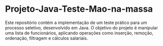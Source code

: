 # Projeto-Java-Teste-Mao-na-massa
 Este repositório contém a implementação de um teste prático para um processo seletivo, desenvolvido em Java. O objetivo do projeto é manipular uma lista de funcionários, aplicando operações como inserção, remoção, ordenação, filtragem e cálculos salariais.
